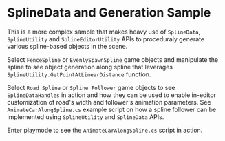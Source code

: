 # SplineData and Generation Sample

This is a more complex sample that makes heavy use of `SplineData`, `SplineUtility` and `SplineEditorUtility` APIs to proceduraly generate various spline-based objects in the scene.

Select `FenceSpline` or `EvenlySpawnSpline` game objects and manipulate the spline to see object generation along spline that leverages `SplineUtility.GetPointAtLinearDistance` function.

Select `Road Spline` or `Spline Follower` game objects to see `SplineDataHandles` in action and how they can be used to enable in-editor customization of road's width and follower's animation parameters. See `AnimateCarAlongSpline.cs` example script on how a spline follower can be implemented using `SplineUtility` and `SplineData` APIs.

Enter playmode to see the `AnimateCarAlongSpline.cs` script in action.